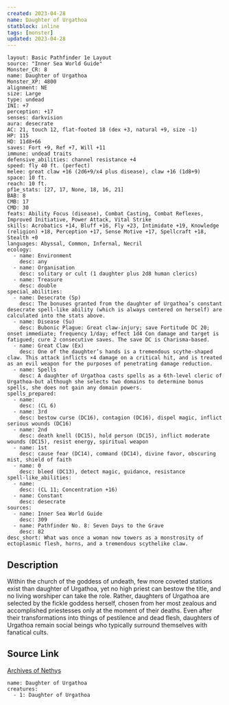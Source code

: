 ```yaml
---
created: 2023-04-28
name: Daughter of Urgathoa
statblock: inline
tags: [monster]
updated: 2023-04-28
---
```

```statblock
layout: Basic Pathfinder 1e Layout
source: "Inner Sea World Guide"
Monster_CR: 8
name: Daughter of Urgathoa
Monster_XP: 4800
alignment: NE
size: Large
type: undead
INI: +7
perception: +17
senses: darkvision
aura: desecrate
AC: 21, touch 12, flat-footed 18 (dex +3, natural +9, size -1)
HP: 115
HD: 11d8+66
saves: Fort +9, Ref +7, Will +11
immune: undead traits
defensive_abilities: channel resistance +4
speed: fly 40 ft. (perfect)
melee: great claw +16 (2d6+9/x4 plus disease), claw +16 (1d8+9)
space: 10 ft.
reach: 10 ft.
pf1e_stats: [27, 17, None, 18, 16, 21]
BAB: 8
CMB: 17
CMD: 30
feats: Ability Focus (disease), Combat Casting, Combat Reflexes, Improved Initiative, Power Attack, Vital Strike
skills: Acrobatics +14, Bluff +16, Fly +23, Intimidate +19, Knowledge (religion) +18, Perception +17, Sense Motive +17, Spellcraft +18, Stealth +0
languages: Abyssal, Common, Infernal, Necril
ecology:
  - name: Environment
    desc: any
  - name: Organisation
    desc: solitary or cult (1 daughter plus 2d8 human clerics)
  - name: Treasure
    desc: double
special_abilities:
  - name: Desecrate (Sp)
    desc: The bonuses granted from the daughter of Urgathoa’s constant desecrate spell-like ability (which is always centered on herself) are calculated into the stats above.
  - name: Disease (Su)
    desc: Bubonic Plague: Great claw-injury; save Fortitude DC 20; onset immediate; frequency 1/day; effect 1d4 Con damage and target is fatigued; cure 2 consecutive saves. The save DC is Charisma-based.
  - name: Great Claw (Ex)
    desc: One of the daughter’s hands is a tremendous scythe-shaped claw. This attack inflicts ×4 damage on a critical hit, and is treated as an evil weapon for the purposes of penetrating damage reduction.
  - name: Spells
    desc: A daughter of Urgathoa casts spells as a 6th-level cleric of Urgathoa-but although she selects two domains to determine bonus spells, she does not gain any domain powers.
spells_prepared:
  - name:
    desc: (CL 6)
  - name: 3rd
    desc: bestow curse (DC16), contagion (DC16), dispel magic, inflict serious wounds (DC16)
  - name: 2nd
    desc: death knell (DC15), hold person (DC15), inflict moderate wounds (DC15), resist energy, spiritual weapon
  - name: 1st
    desc: cause fear (DC14), command (DC14), divine favor, obscuring mist, shield of faith
  - name: 0
    desc: bleed (DC13), detect magic, guidance, resistance
spell-like_abilities:
  - name:
    desc: (CL 11; Concentration +16)
  - name: Constant
    desc: desecrate
sources:
  - name: Inner Sea World Guide
    desc: 309
  - name: Pathfinder No. 8: Seven Days to the Grave
    desc: 82
desc_short: What was once a woman now towers as a monstrosity of ectoplasmic flesh, horns, and a tremendous scythelike claw.
```
## Description
Within the church of the goddess of undeath, few more coveted stations exist than daughter of Urgathoa, yet no high priest can bestow the title, and no living worshiper can take the role. Rather, daughters of Urgathoa are selected by the fickle goddess herself, chosen from her most zealous and accomplished priestesses only at the moment of their deaths. Even after their transformations into things of pestilence and dead flesh, daughters of Urgathoa remain social beings who typically surround themselves with fanatical cults.
## Source Link
[Archives of Nethys](https://aonprd.com/MonsterDisplay.aspx?ItemName=Daughter%20of%20Urgathoa)
```encounter-table
name: Daughter of Urgathoa
creatures:
  - 1: Daughter of Urgathoa
```
